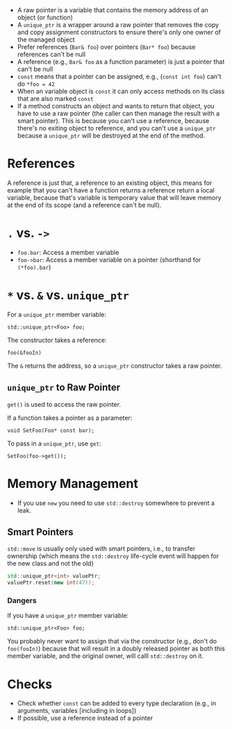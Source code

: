 - A raw pointer is a variable that contains the memory address of an object (or function)
- A `unique_ptr` is a wrapper around a raw pointer that removes the copy and copy assignment constructors to ensure there's only one owner of the managed object
- Prefer references (`Bar& foo`) over pointers (`Bar* foo`) because references can't be null
- A reference (e.g., `Bar& foo` as a function parameter) is just a pointer that can't be null
- `const` means that a pointer can be assigned, e.g., (`const int foo`) can't do `*foo = 42`
- When an variable object is `const` it can only access methods on its class that are also marked `const`
- If a method constructs an object and wants to return that object, you have to use a raw pointer (the caller can then manage the result with a smart pointer). This is because you can't use a reference, because there's no exiting object to reference, and you can't use a `unique_ptr` because a `unique_ptr` will be destroyed at the end of the method.

# References

A reference is just that, a reference to an existing object, this means for example that you can't have a function returns a reference return a local variable, because that's variable is temporary value that will leave memory at the end of its scope (and a reference can't be null).

# `.` vs. `->`

- `foo.bar`: Access a member variable
- `foo->bar`: Access a member variable on a pointer (shorthand for `(*foo).bar`)

# `*` vs. `&` vs. `unique_ptr`

For a `unique_ptr` member variable:

```
std::unique_ptr<Foo> foo;
```

The constructor takes a reference:

```
foo(&fooIn)
```

The `&` returns the address, so a `unique_ptr` constructor takes a raw pointer.

## `unique_ptr` to Raw Pointer

`get()` is used to access the raw pointer.

If a function takes a pointer as a parameter:

```
void SetFoo(Foo* const bar);
```

To pass in a `unique_ptr`, use `get`:

```
SetFoo(foo->get());
```

# Memory Management

- If you use `new` you need to use `std::destroy` somewhere to prevent a leak.

## Smart Pointers

`std::move` is usually only used with smart pointers, i.e., to transfer ownership (which means the `std::destroy` life-cycle event will happen for the new class and not the old)

``` cpp
std::unique_ptr<int> valuePtr;
valuePtr.reset(new int(47));
```

### Dangers

If you have a `unique_ptr` member variable:

```
std::unique_ptr<Foo> foo;
```

You probably never want to assign that via the constructor (e.g., don't do `foo(fooIn)`) because that will result in a doubly released pointer as both this member variable, and the original owner, will calll `std::destroy` on it.

# Checks

- Check whether `const` can be added to every type declaration (e.g., in arguments, variables [including in loops])
- If possible, use a reference instead of a pointer


